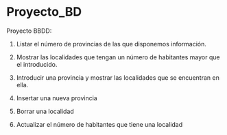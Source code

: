 # Proyecto_BD
Proyecto BBDD:

1. Listar el número de provincias de las que disponemos información.

2. Mostrar las localidades que tengan un número de habitantes mayor que el introducido.

3. Introducir una provincia y mostrar las localidades que se encuentran en ella.

4. Insertar una nueva provincia

5. Borrar una localidad

6. Actualizar el número de habitantes que tiene una localidad
